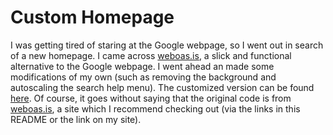 # Custom Homepage
I was getting tired of staring at the Google webpage, so I went out in search of a new homepage. I came across [weboas.is](https://weboas.is/), a slick and functional alternative to the Google webpage. I went ahead an made some modifications of my own (such as removing the background and autoscaling the search help menu). The customized version can be found [here](https://ronitsinha.github.io/homepage/). Of course, it goes without saying that the original code is from [weboas.is](https://weboas.is/), a site which I recommend checking out (via the links in this README or the link on my site).

